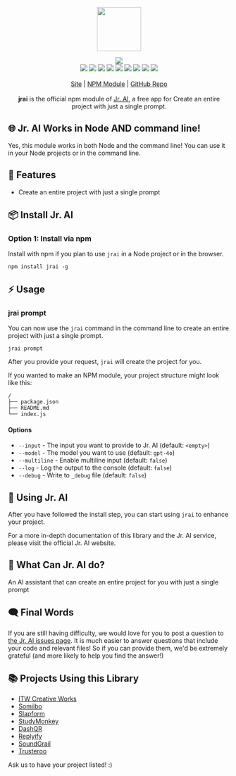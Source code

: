 <p align="center">
  <a href="https://itwcreativeworks.com">
    <!-- <img src="https://cdn.itwcreativeworks.com/assets/jrai/images/logo/jrai-brandmark-black-x.svg" width="100px"> -->
    <img src="https://cdn.itwcreativeworks.com/assets/itw-creative-works/images/logo/itw-creative-works-brandmark-black-x.svg" width="100px">
  </a>
</p>

<p align="center">
  <img src="https://img.shields.io/github/package-json/v/itw-creative-works/jrai.svg">
  <br>
  <img src="https://img.shields.io/librariesio/release/npm/jrai.svg">
  <img src="https://img.shields.io/bundlephobia/min/jrai.svg">
  <img src="https://img.shields.io/codeclimate/maintainability-percentage/itw-creative-works/jrai.svg">
  <img src="https://img.shields.io/npm/dm/jrai.svg">
  <img src="https://img.shields.io/node/v/jrai.svg">
  <img src="https://img.shields.io/website/https/itwcreativeworks.com.svg">
  <img src="https://img.shields.io/github/license/itw-creative-works/jrai.svg">
  <img src="https://img.shields.io/github/contributors/itw-creative-works/jrai.svg">
  <img src="https://img.shields.io/github/last-commit/itw-creative-works/jrai.svg">
  <br>
  <br>
  <a href="https://itwcreativeworks.com">Site</a> | <a href="https://www.npmjs.com/package/jrai">NPM Module</a> | <a href="https://github.com/itw-creative-works/jrai">GitHub Repo</a>
  <br>
  <br>
  <strong>jrai</strong> is the official npm module of <a href="https://itwcreativeworks.com?ref=jrai">Jr. AI</a>, a free app for Create an entire project with just a single prompt.
</p>

## 🌐 Jr. AI Works in Node AND command line!
Yes, this module works in both Node and the command line! You can use it in your Node projects or in the command line.

## 🦄 Features
* Create an entire project with just a single prompt

<!-- ## 🔑 Getting an API key
You can use so much of `jrai` for free, but if you want to do some advanced stuff, you'll need an API key. You can get one by [signing up for a Jr. AI account](https://itwcreativeworks.com/signup). -->

## 📦 Install Jr. AI
### Option 1: Install via npm
Install with npm if you plan to use `jrai` in a Node project or in the browser.
```shell
npm install jrai -g
```
<!-- If you plan to use `jrai` in a browser environment, you will probably need to use [Webpack](https://www.npmjs.com/package/webpack), [Browserify](https://www.npmjs.com/package/browserify), or a similar service to compile it. -->

<!-- ```js
const jrai = new (require('jrai'))({
  // Not required, but having one removes limits (get your key at https://itwcreativeworks.com).
  apiKey: 'api_test_key'
});
``` -->

## ⚡️ Usage
<!-- ### jrai.run(options)
```js
jrai.run(options);
``` -->
### jrai prompt
You can now use the `jrai` command in the command line to create an entire project with just a single prompt.
```shell
jrai prompt
```
After you provide your request, `jrai` will create the project for you.

If you wanted to make an NPM module, your project structure might look like this:
```text
/
├── package.json
├── README.md
└── index.js
```

#### Options
* `--input` - The input you want to provide to Jr. AI (default: `<empty>`)
* `--model` - The model you want to use (default: `gpt-4o`)
* `--multiline` - Enable multiline input (default: `false`)
* `--log` - Log the output to the console (default: `false`)
* `--debug` - Write to `_debug` file (default: `false`)

## 📘 Using Jr. AI
After you have followed the install step, you can start using `jrai` to enhance your project.

For a more in-depth documentation of this library and the Jr. AI service, please visit the official Jr. AI website.

## 📝 What Can Jr. AI do?
An AI assistant that can create an entire project for you with just a single prompt

## 🗨️ Final Words
If you are still having difficulty, we would love for you to post
a question to [the Jr. AI issues page](https://github.com/itw-creative-works/jrai/issues). It is much easier to answer questions that include your code and relevant files! So if you can provide them, we'd be extremely grateful (and more likely to help you find the answer!)

## 📚 Projects Using this Library
* [ITW Creative Works](https://itwcreativeworks.com)
* [Somiibo](https://somiibo.com)
* [Slapform](https://slapform.com)
* [StudyMonkey](https://studymonkey.ai)
* [DashQR](https://dashqr.com)
* [Replyify](https://replyify.app)
* [SoundGrail](https://soundgrail.com)
* [Trusteroo](https://trusteroo.com)

Ask us to have your project listed! :)
